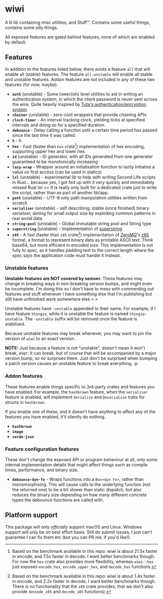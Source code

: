 # wiwi

A lil lib containing misc utilities, and Stuff™. Contains some useful things, contains some silly things.

All exposed features are gated behind features, none of which are enabled by default.

## Features

<!-- make sure to check Cargo.toml and workflow files too -->

In addition to the features listed below, there exists a feature `all` that will enable all (stable) features. The feature `all-unstable` will enable all stable and unstable features. Addon features are not included in any of these two features (for now, maybe).

- **`auth`** (unstable) - Some lower(ish) level utilities to aid in writing an authentication system, in which the client password is never sent across the wire. Quite heavily inspired by [Tuta's authentication/encryption system](https://tuta.com/nl/encryption).
- **`chainer`** (unstable) - zero-cost wrappers that provide chaining APIs
- **`clock-timer`** - An interval tracking clock, yielding ticks at specified intervals and doing so for a specified duration.
- **`debounce`** - Delay calling a function until a certain time period has passed since the last time it was called.
- **`h`** - h
- **`hex`** - Fast (faster than `hex` crate[^1]) implementation of hex encoding, supporting upper hex and lower hex.
- **`id`** (unstable) - ID generator, with all IDs generated from one generater guaranteed to be monotonically increasing
- **`lazy-wrap`** - Wrapper around an initialisation function to lazily initialise a value on first access (can be used in statics)
- **`lsl`** (unstable) - experimental lib to help with writing Second Life scripts in Rust... because yes, I got fed up with it very quickly and immediately missed Rust lol >< It is really only built for a dedicated crate just to write the script, rather than as part of another lib/app.
- **`path`** (unstable) - UTF-8 only path manipulation utilities written from scratch
- **`serialiser`** (unstable) - self describing, stable (once finished) binary serialiser, aiming for small output size by exploiting common patterns in real world data
- **`string-pool`** (unstable) - Global immutable string pool and String type
- **`superstring`** (unstable) - Implementation of [superstring](https://github.com/pulsar-edit/superstring)
- **`z85`** - A fast (faster than `z85` crate[^2]) implementation of [ZeroMQ]'s [z85] format, a format to represent binary data as printable ASCII text. Think base64, but more efficient in encoded size. This implementation is not fully to spec, as it handles padding text to the correct length where the spec says the application code must handle it instead.

### Unstable features

**Unstable features are NOT covered by semver.** These features may change in breaking ways in non-breaking version bumps, and might even be incomplete. I'm doing this so I don't have to mess with commenting out features and stuff whenever I have something else that I'm publishing but still have unfinished work somewhere else >.>

Unstable features have `-unstable` appended to their name. For example, if I have feature `thingie`, while it is unstable the feature is named `thingie-unstable`. The `-unstable` suffix will be removed once the feature is stabilised.

Because unstable features may break whenever, you may want to pin the version of `wiwi` to an exact version.

**NOTE:** Just because a feature is _not_ "unstable", doesn't mean it won't break, _ever_. It can break, but of course that will be accompanied by a major version bump, so no surprises there. Just don't be surprised when bumping a patch version causes an unstable feature to break everything. :p

### Addon features

These features enable things specific to 3rd-party crates and features you have enabled. For example, the `hashbrown` feature, when the `serialiser` feature is enabled, will implement `Serialise` and `Deserialise` traits for structs in `hashbrown`.

If you enable one of these, and it doesn't have anything to affect any of the features you have enabled, it'll silently do nothing.

- **`hashbrown`**
- **`image`**
- **`serde-json`**

### Feature configuration features

These don't change the exposed API or program behaviour at all, only some internal implementation details that might affect things such as compile times, performance, and binary size.

- **`debounce-dyn-fn`** - Wraps functions into a `Box<dyn Fn>`, rather than monomorphising. This will cause calls to the underlying function (not the returned one) to be a bit slower than static dispatch, but also reduces the binary size depending on how many different concrete types the debounce functions are called with.

## Platform support

This package will only _officially_ support macOS and Linux. Windows support will only be on best effort basis. Still do submit issues, I just can't guarantee I can fix them etc (but you can PR me, if you'd like!).

[zeromq]: https://zeromq.org
[z85]: https://rfc.zeromq.org/spec/32

[^1]: Based on the benchmark available in this repo: wiwi is about 21.5x faster in encode, and 7.5x faster in decode. I want better benchmarks though. For now the `hex` crate also provides more flexibility, whereas `wiwi::hex` just exposes `encode_hex`, `encode_upper_hex`, and `decode_hex` functions.
[^2]: Based on the benchmark available in this repo: wiwi is about 1.4x faster in encode, and 2.2x faster in decode. I want better benchmarks though. There is no functionality that the `z85` crate provides, that we don't also provide (`encode_z85` and `decode_z85` functions).

